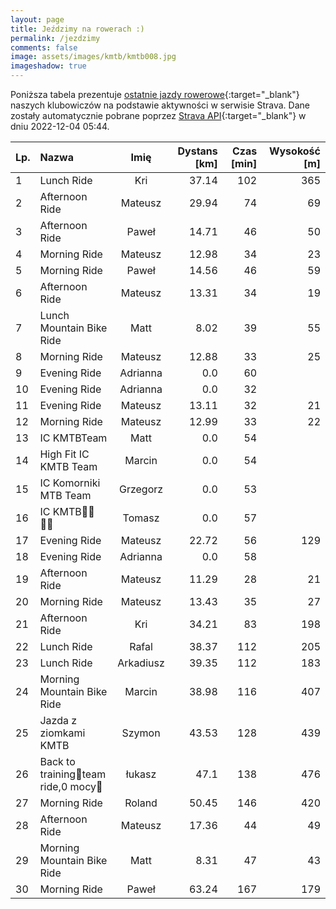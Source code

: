 ```yaml
---
layout: page
title: Jeździmy na rowerach :)
permalink: /jezdzimy
comments: false
image: assets/images/kmtb/kmtb008.jpg
imageshadow: true
---
```


Poniższa tabela prezentuje [ostatnie jazdy rowerowe](https://www.strava.com/clubs/336381){:target="_blank"} naszych klubowiczów na podstawie aktywności w serwisie Strava. Dane zostały automatycznie pobrane poprzez [Strava API](https://developers.strava.com/docs/reference/#api-Clubs-getClubActivitiesById){:target="_blank"} w dniu 2022-12-04 05:44.

Lp. | Nazwa | Imię | Dystans [km] | Czas [min] | Wysokość [m]
:--- | :--- | :---: | ---: | ---: | ---:
1|Lunch Ride|Kri|37.14|102|365
2|Afternoon Ride|Mateusz|29.94|74|69
3|Afternoon Ride|Paweł|14.71|46|50
4|Morning Ride|Mateusz|12.98|34|23
5|Morning Ride|Paweł|14.56|46|59
6|Afternoon Ride|Mateusz|13.31|34|19
7|Lunch Mountain Bike Ride|Matt|8.02|39|55
8|Morning Ride|Mateusz|12.88|33|25
9|Evening Ride|Adrianna|0.0|60|
10|Evening Ride|Adrianna|0.0|32|
11|Evening Ride|Mateusz|13.11|32|21
12|Morning Ride|Mateusz|12.99|33|22
13|IC KMTBTeam|Matt|0.0|54|
14|High Fit IC KMTB Team|Marcin|0.0|54|
15|IC Komorniki MTB Team|Grzegorz|0.0|53|
16|IC KMTB💪🏻💪🏻|Tomasz|0.0|57|
17|Evening Ride|Mateusz|22.72|56|129
18|Evening Ride|Adrianna|0.0|58|
19|Afternoon Ride|Mateusz|11.29|28|21
20|Morning Ride|Mateusz|13.43|35|27
21|Afternoon Ride|Kri|34.21|83|198
22|Lunch Ride|Rafal|38.37|112|205
23|Lunch Ride|Arkadiusz|39.35|112|183
24|Morning Mountain Bike Ride|Marcin|38.98|116|407
25|Jazda z ziomkami KMTB|Szymon|43.53|128|439
26|Back to training😤team ride,0 mocy🤯|łukasz|47.1|138|476
27|Morning Ride|Roland|50.45|146|420
28|Afternoon Ride|Mateusz|17.36|44|49
29|Morning Mountain Bike Ride|Matt|8.31|47|43
30|Morning Ride|Paweł|63.24|167|179
